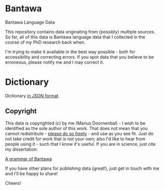 # Bantawa
Bantawa Language Data

This repository contains data originating from (possibly) multiple sources.
So far, all of this data is Bantawa language data that I collected in the course of my PhD research back when.

I'm trying to make it available in the best way possible - both for accessibility and correcting errors.
If you spot data that you believe to be erroneous, please notify me and I may correct it.

# Dictionary
Dictionary [in JSON format](dictionary/json/BantawaGlossary.md).


## Copyright
This data is copyrighted (c) by me (Marius Doornenbal) - I wish to be identified as the sole author of this work.
That does not mean that you cannot redistribute - [please do so freely](LICENSE.txt) - and use as you see fit.
Just do not take credit for work that is not your own; also I'd like to hear from people using it - such that I
know it's useful.
If you are in science, just cite my dissertation:

[A grammar of Bantawa](https://openaccess.leidenuniv.nl/handle/1887/14326)

If you have other plans for publishing data (great!), just get in touch with me and I'll be happy to share!

Cheers!
